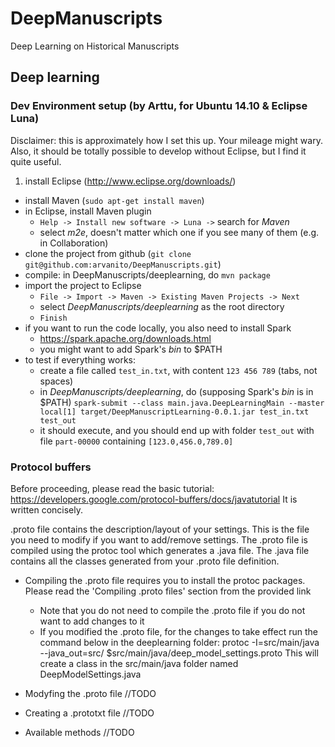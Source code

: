 # DeepManuscripts
Deep Learning on Historical Manuscripts


## Deep learning

### Dev Environment setup (by Arttu, for Ubuntu 14.10 & Eclipse Luna)
Disclaimer: this is approximately how I set this up.
Your mileage might wary. Also, it should be totally possible to develop
without Eclipse, but I find it quite useful.

1. install Eclipse (http://www.eclipse.org/downloads/)
* install Maven (`sudo apt-get install maven`)
* in Eclipse, install Maven plugin
  * `Help -> Install new software -> Luna ->`
    search for *Maven*
  * select *m2e*, doesn't matter which one if you see many of them (e.g. in Collaboration)
* clone the project from github
  (`git clone git@github.com:arvanito/DeepManuscripts.git`)
* compile: in DeepManuscripts/deeplearning, do `mvn package`
* import the project to Eclipse
  * `File -> Import -> Maven -> Existing Maven Projects -> Next`
  * select *DeepManuscripts/deeplearning* as the root directory
  * `Finish`
* if you want to run the code locally, you also need to install Spark
  * https://spark.apache.org/downloads.html
  * you might want to add Spark's *bin* to $PATH
* to test if everything works:
  * create a file called `test_in.txt`, with content `123 456 789`
    (tabs, not spaces)
  * in *DeepManuscripts/deeplearning*, do (supposing Spark's *bin* is in $PATH)
    `spark-submit --class main.java.DeepLearningMain --master local[1]
    target/DeepManuscriptLearning-0.0.1.jar test_in.txt test_out`
  * it should execute, and you should end up with folder `test_out` with
    file `part-00000` containing `[123.0,456.0,789.0]`

### Protocol buffers
Before proceeding, please read the basic tutorial:
https://developers.google.com/protocol-buffers/docs/javatutorial
It is written concisely.

.proto file contains the description/layout of your settings.
This is the file you need to modify if you want to add/remove settings.
The .proto file is compiled using the protoc tool which generates a .java file. 
The .java file contains all the classes generated from your .proto file definition.

* Compiling the .proto file requires you to install the protoc packages. Please read the 
  'Compiling .proto files' section from the provided link
  * Note that you do not need to compile the .proto file if you do not want to add changes to it
  * If you modified the .proto file, for the changes to take effect run the command below in the deeplearning folder:
         protoc -I=src/main/java --java_out=src/ $src/main/java/deep_model_settings.proto
    This will create a class in the src/main/java folder named DeepModelSettings.java

* Modyfing the .proto file //TODO 
* Creating a .prototxt file //TODO
* Available methods //TODO

 
